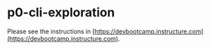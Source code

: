 # p0-cli-exploration

Please see the instructions in [https://devbootcamp.instructure.com](https://devbootcamp.instructure.com).